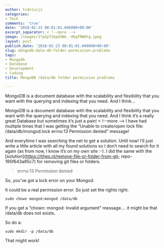 ```yaml
---
author: tvdsluijs
categories:
- Tech
comments: 'true'
date: '2018-02-23 08:01:01.606000+00:00'
excerpt_separator: < !--more -->
image: /images/1*pGpT2epd3Wo_-dkqfRW0tg.jpeg
layout: post
publish_date: '2018-02-23 08:01:01.606000+00:00'
slug: mongodb-data-db-folder-permission-problems
tags:
- Mongodb
- Database
- Development
- Coding
title: MongoDB /data/db folder permission problems

---
```

MongoDB is a document database with the scalability and flexibility that you
want with the querying and indexing that you need. And I think…

MongoDB is a document database with the scalability and flexibility that you
want with the querying and indexing that you need. And I think it’s a really
great Database but sometimes it’s just a pain!
< !--more -->
I have had multiple times that I was getting the “Unable to create/open lock
file: /data/db/mongod.lock errno:13 Permission denied” message!

And everytime I was searching the net to get a solution. Until now! I’ll just
write a little article with all my found solutions so I don’t need to search
for it again (as from now, I know it’s on my own site :-). I did the same with
the [solution](https://itheo.nl/remove-file-or-folder-from-git-
repo-195f643a95c7) for removing git files or folders.

> errno:13 Permission denied

So, you’ve got a lock error on your Mongod.

It could be a real permission error. So just set the rights right.



    sudo chown mongod:mongod /data/db

If you get a “chown: mongod: Invalid argument” message…. it might be that
/data/db does not exists.

So do a:



    sudo mkdir -p /data/db

That might work!
